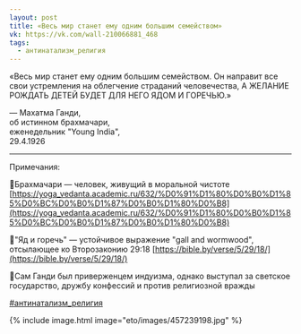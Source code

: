 ```yaml
---
layout: post
title: «Весь мир станет ему одним большим семейством»
vk: https://vk.com/wall-210066881_468
tags:
  - антинатализм_религия
---
```

«Весь мир станет ему одним большим семейством. Он направит все свои устремления на облегчение страданий человечества, А ЖЕЛАНИЕ РОЖДАТЬ ДЕТЕЙ БУДЕТ ДЛЯ НЕГО ЯДОМ И ГОРЕЧЬЮ.»

— Махатма Ганди,<br>
об истинном брахмачари,<br>
еженедельник "Young India", <br>
29.4.1926
_____

Примечания:

🔹Брахмачари — человек, живущий в моральной чистоте [https://yoga_vedanta.academic.ru/632/%D0%91%D1%80%D0%B0%D1%85%D0%BC%D0%B0%D1%87%D0%B0%D1%80%D0%B8](https://yoga_vedanta.academic.ru/632/%D0%91%D1%80%D0%B0%D1%85%D0%BC%D0%B0%D1%87%D0%B0%D1%80%D0%B8)

🔹"Яд и горечь" — устойчивое выражение "gall and wormwood", отсылающее ко Второзаконию 29:18 [https://bible.by/verse/5/29/18/](https://bible.by/verse/5/29/18/)

🔹Сам Ганди был приверженцем индуизма, однако выступал за светское государство, дружбу конфессий и против религиозной вражды

[#антинатализм_религия](poisk.html#антинатализм_религия)

{% include image.html image="eto/images/457239198.jpg" %}